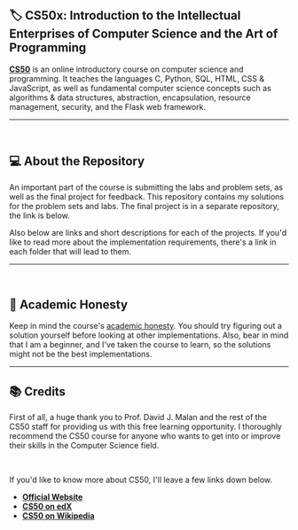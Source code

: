 ## :label: **CS50x: Introduction to the Intellectual Enterprises of Computer Science and the Art of Programming**

**[CS50](https://pll.harvard.edu/course/cs50-introduction-computer-science?delta=0)** is an online introductory course on computer science and programming. It teaches the languages C, Python, SQL, HTML, CSS & JavaScript, as well as fundamental computer science concepts such as algorithms & data structures, abstraction, encapsulation, resource management, security, and the Flask web framework.

---

<br>

## :computer: **About the Repository**

An important part of the course is submitting the labs and problem sets, as well as the final project for feedback. This repository contains my solutions for the problem sets and labs. The final project is in a separate repository, the link is below.

Also below are links and short descriptions for each of the projects. If you'd like to read more about the implementation requirements, there's a link in each folder that will lead to them.

---

<br>

## :closed_book: **Academic Honesty**

Keep in mind the course's [academic honesty](https://cs50.harvard.edu/x/2024/honesty/). You should try figuring out a solution yourself before looking at other implementations. Also, bear in mind that I am a beginner, and I've taken the course to learn, so the solutions might not be the best implementations.

---

## :books: **Credits**

First of all, a huge thank you to Prof. David J. Malan and the rest of the CS50 staff for providing us with this free learning opportunity. I thoroughly recommend the CS50 course for anyone who wants to get into or improve their skills in the Computer Science field.

<br>

If you'd like to know more about CS50, I'll leave a few links down below.

- **[Official Website](https://cs50.harvard.edu/x/2024/)**
- **[CS50 on edX](https://www.edx.org/course/introduction-computer-science-harvardx-cs50x)**
- **[CS50 on Wikipedia](https://en.wikipedia.org/wiki/CS50)**
